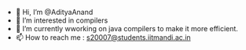 - 👋 Hi, I’m @AdityaAnand
- 👀 I’m interested in compilers
- 🌱 I’m currently wworking on java compilers to make it more efficient.
- 📫 How to reach me : s20007@students.iitmandi.ac.in

<!---
adityaanand7/adityaanand7 is a ✨ special ✨ repository because its `README.md` (this file) appears on your GitHub profile.
You can click the Preview link to take a look at your changes.
--->
